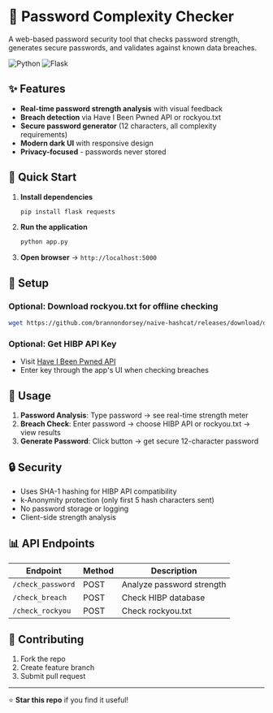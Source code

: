 # 🔐 Password Complexity Checker

A web-based password security tool that checks password strength, generates secure passwords, and validates against known data breaches.

![Python](https://img.shields.io/badge/Python-3.7+-blue)
![Flask](https://img.shields.io/badge/Flask-2.0+-lightgrey)

## ✨ Features

- **Real-time password strength analysis** with visual feedback
- **Breach detection** via Have I Been Pwned API or rockyou.txt
- **Secure password generator** (12 characters, all complexity requirements)
- **Modern dark UI** with responsive design
- **Privacy-focused** - passwords never stored

## 🚀 Quick Start

1. **Install dependencies**
   ```bash
   pip install flask requests
   ```

2. **Run the application**
   ```bash
   python app.py
   ```

3. **Open browser** → `http://localhost:5000`

## 🔧 Setup

### Optional: Download rockyou.txt for offline checking
```bash
wget https://github.com/brannondorsey/naive-hashcat/releases/download/data/rockyou.txt
```

### Optional: Get HIBP API Key
- Visit [Have I Been Pwned API](https://haveibeenpwned.com/API/Key)
- Enter key through the app's UI when checking breaches

## 📖 Usage

1. **Password Analysis**: Type password → see real-time strength meter
2. **Breach Check**: Enter password → choose HIBP API or rockyou.txt → view results  
3. **Generate Password**: Click button → get secure 12-character password

## 🔒 Security

- Uses SHA-1 hashing for HIBP API compatibility
- k-Anonymity protection (only first 5 hash characters sent)
- No password storage or logging
- Client-side strength analysis

## 📊 API Endpoints

| Endpoint | Method | Description |
|----------|--------|-------------|
| `/check_password` | POST | Analyze password strength |
| `/check_breach` | POST | Check HIBP database |
| `/check_rockyou` | POST | Check rockyou.txt |

## 🤝 Contributing

1. Fork the repo
2. Create feature branch
3. Submit pull request
---

⭐ **Star this repo** if you find it useful!
